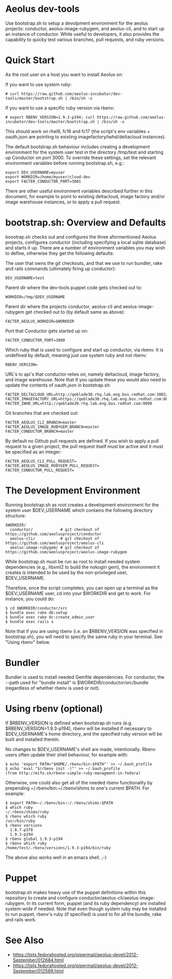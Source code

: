 # Aeolus dev-tools

Use bootstrap.sh to setup a devolpment environment for the aeolus
projects: conductor, aeolus-image-rubygem, and aeolus-cli, and to
start up an instance of conductor.  While useful to developers, it
also provides the capability to quicky test various branches, pull
requests, and ruby versions.

# Quick Start

As the root user on a host you want to install Aeolus on:

  If you want to use system ruby:

    # curl https://raw.github.com/aeolus-incubator/dev-tools/master/bootstrap.sh | /bin/sh -x

  If you want to use a specific ruby version via rbenv:
    
    # export RBENV_VERSION=1.9.3-p194; curl https://raw.github.com/aeolus-incubator/dev-tools/master/bootstrap.sh | /bin/sh -x

This should work on rhel6, fc16 and fc17 (the script's env variables +
oauth.json are pointing to existing imagefactory/iwhd/deltacloud
instances).

The default bootstrap.sh behaviour includes creating a development
environment for the system user test in the directory /tmp/test and
starting up Conductor on port 3000.  To override these settings, set
the relevant environment variables before running bootstrap.sh, e.g.:

    export DEV_USERNAME=myuser
    export WORKDIR=/home/myuser/cloud-dev
    export FACTER_CONDUCTOR_PORT=3001

There are other useful environment variables described further in this
document, for example to point to existing deltacloud, image factory
and/or image warehouse instances, or to apply a pull request.

# bootstrap.sh: Overview and Defaults

boostrap.sh checks out and configures the three aformentioned Aeolus
projects, configures conductor (including specifying a local sqlite
database) and starts it up.  There are a number of environment
variables you may wish to define, otherwise they get the following
defaults:

  The user that owns the git checkouts, and that we use to run
  bundler, rake and rails commands (ultimately firing up conductor):
  
    DEV_USERNAME=test

  Parent dir where the dev-tools puppet code gets checked out to:
  
    WORKDIR=/tmp/$DEV_USERNAME
  
  Parent dir where the projects conductor, aeolus-cli and
  aeolus-image-rubygem get checked out to (by default same as above):

    FACTER_AEOLUS_WORKDIR=$WORKDIR
  
  Port that Conductor gets started up on:

    FACTER_CONDUCTOR_PORT=3000
  
  Which ruby that is used to configure and start up conductor, via
  rbenv.  It is undefined by default, meaning just use system ruby and
  not rbenv:
    
    RBENV_VERSION=

  URL's to api's that conductor relies on, namely deltacloud, image
  factory, and image warehouse.  Note that if you update these you
  would also need to update the contents of oauth.json in
  bootstrap.sh:

    FACTER_DELTACLOUD_URL=http://qeblade30.rhq.lab.eng.bos.redhat.com:3002/api
    FACTER_IMAGEFACTORY_URL=https://qeblade30.rhq.lab.eng.bos.redhat.com:8075/imagefactory
    FACTER_IWHD_URL=http://qeblade30.rhq.lab.eng.bos.redhat.com:9090
  
  Git branches that are checked out:

    FACTER_AEOLUS_CLI_BRANCH=master
    FACTER_AEOLUS_IMAGE_RUBYGEM_BRANCH=master
    FACTER_CONDUCTOR_BRANCH=master
  
  By default no Github pull requests are defined.  If you wish to
  apply a pull request to a given project, the pull request itself
  must be active and it must be specified as an integer:

    FACTER_AEOLUS_CLI_PULL_REQUEST=
    FACTER_AEOLUS_IMAGE_RUBYGEM_PULL_REQUEST=
    FACTER_CONDUCTOR_PULL_REQUEST=

    
# The Development Environment

Running bootstrap.sh as root creates a development environment for the
system user $DEV_USERNAME which contains the following directory
structure:

    $WORKDIR/
      conductor/            # git checkout of https://github.com/aeolusproject/conductor
      aeolus-cli/           # git checkout of https://github.com/aeolusproject/aeolus-cli
      aeolus-image-rubygem/ # git checkout of https://github.com/aeolusproject/aeolus-image-rubygem

While bootstrap.sh must be run as root to install needed system
dependencies (e.g., libxml2 to build the nokogiri gem), the
environment it creates is intended to be used by the non-privileged
user, $DEV_USERNAME.

Therefore, once the script completes, you can open up a terminal as
the $DEV_USERNAME user, cd into your $WORKDIR and get to work.  For
instance, you could do:

    $ cd $WORKDIR/conductor/src
    $ bundle exec rake db:setup
    $ bundle exec rake dc:create_admin_user
    $ bundle exec rails s

Note that if you are using rbenv (i.e. an $RBENV_VERSION was specified
in bootstrap.sh), you will need to specify the same ruby in your
terminal.  See "Using rbenv" below.

# Bundler

Bundler is used to install needed Gemfile dependencies.  For
conductor, the --path used for "bundle install" is
$WORKDIR/conductor/src/bundle (regardless of whether rbenv is used or
not).

# Using rbenv (optional)

If $RBENV_VERSION is defined when bootstrap.sh runs
(e.g. $RBENV_VERSION=1.9.3-p194), rbenv will be installed if necessary
to $DEV_USERNAME's home directory, and the specified ruby version will
be built and installed therein.

No changes to $DEV_USERNAME's shell are made, intentionally.  Rbenv
users often update their shell behaviour, for example with:

    $ echo 'export PATH="$HOME/.rbenv/bin:$PATH"' >> ~/.bash_profile
    $ echo 'eval "$(rbenv init -)"' >> ~/.bash_profile
    (from http://mifo.sk/rbenv-simple-ruby-managment-in-fedora)

Otherwise, one could also get all of the needed rbenv functionality by
prepending ~/.rbenv/bin:~/.rbenv/shims to one's current $PATH.  For
example:

    $ export PATH=~/.rbenv/bin:~/.rbenv/shims:$PATH
    $ which ruby
    ~/.rbenv/shims/ruby
    $ rbenv which ruby
    /usr/bin/ruby
    $ rbenv versions
      1.8.7-p370
      1.9.3-p194
    $ rbenv global 1.9.3-p194
    $ rbenv which ruby
    /home/test/.rbenv/versions/1.9.3-p194/bin/ruby

The above also works well in an emacs shell.  ;-)

# Puppet

bootstrap.sh makes heavy use of the puppet definitions within this
repository to create and configure
conductor/aeolus-cli/aeolus-image-rubygem.  In its current form,
puppet (and its ruby dependency) are installed system-wide if needed.
Note that even though system ruby may be installed to run puppet,
rbenv's ruby (if specified) is used to for all the bundle, rake and
rails work.

# See Also

* https://lists.fedorahosted.org/pipermail/aeolus-devel/2012-September/012684.html
* https://lists.fedorahosted.org/pipermail/aeolus-devel/2012-September/012599.html
